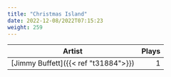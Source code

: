 ```yaml
---
title: "Christmas Island"
date: 2022-12-08/2022T07:15:23
weight: 259
---
```




 Artist | Plays 
----- | -----:
[Jimmy Buffett]({{< ref "t31884">}}) | 1
